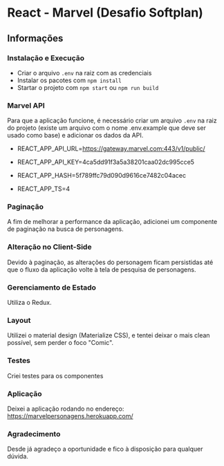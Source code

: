 # React - Marvel (Desafio Softplan)

## Informações

### Instalação e Execução

- Criar o arquivo `.env` na raiz com as credenciais
- Instalar os pacotes com `npm install`
- Startar o projeto com `npm start` ou `npm run build`

### Marvel API
Para que a aplicação funcione, é necessário criar um arquivo `.env` na raiz do projeto (existe um arquivo com o nome .env.example que deve ser usado como base) e adicionar os dados da API.

- REACT_APP_API_URL=https://gateway.marvel.com:443/v1/public/

- REACT_APP_API_KEY=4ca5dd91f3a5a38201caa02dc995cce5

- REACT_APP_HASH=5f789ffc79d090d9616ce7482c04acec

- REACT_APP_TS=4

### Paginação
A fim de melhorar a performance da aplicação, adicionei um componente de paginação na busca de personagens.

### Alteração no Client-Side
Devido à paginação, as alterações do personagem ficam persistidas até que o fluxo da aplicação volte à tela de pesquisa de personagens.

### Gerenciamento de Estado
Utiliza o Redux.

### Layout
Utilizei o material design (Materialize CSS), e tentei deixar o mais clean possível, sem perder o foco "Comic".

### Testes
Criei testes para os componentes

### Aplicação
Deixei a aplicação rodando no endereço: https://marvelpersonagens.herokuapp.com/

### Agradecimento
Desde já agradeço a oportunidade e fico à disposição para qualquer dúvida.
